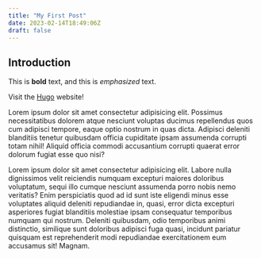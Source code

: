 ```yaml
---
title: "My First Post"
date: 2023-02-14T18:49:06Z
draft: false
---
```


## Introduction

This is **bold** text, and this is _emphasized_ text.

Visit the [Hugo](https://gohugo.io) website!

Lorem ipsum dolor sit amet consectetur adipisicing elit. Possimus necessitatibus dolorem atque nesciunt voluptas ducimus repellendus quos cum adipisci tempore, eaque optio nostrum in quas dicta. Adipisci deleniti blanditiis tenetur quibusdam officia cupiditate ipsam assumenda corrupti totam nihil! Aliquid officia commodi accusantium corrupti quaerat error dolorum fugiat esse quo nisi?

Lorem ipsum dolor sit amet consectetur adipisicing elit. Labore nulla dignissimos velit reiciendis numquam excepturi maiores doloribus voluptatum, sequi illo cumque nesciunt assumenda porro nobis nemo veritatis? Enim perspiciatis quod ad id sunt iste eligendi minus esse voluptates aliquid deleniti repudiandae in, quasi, error dicta excepturi asperiores fugiat blanditiis molestiae ipsam consequatur temporibus numquam qui nostrum. Deleniti quibusdam, odio temporibus animi distinctio, similique sunt doloribus adipisci fuga quasi, incidunt pariatur quisquam est reprehenderit modi repudiandae exercitationem eum accusamus sit! Magnam.
